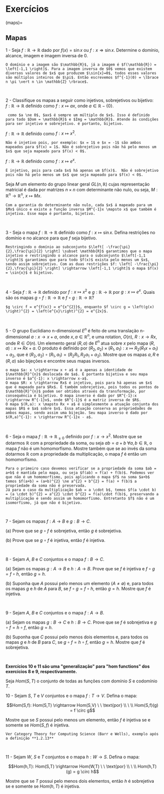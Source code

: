 # Exercícios

(maps)=
## Mapas

1 - Seja $f: \mathbb{R} \rightarrow \mathbb{R}$ dado por $f(x) = \sin{x}$ ou $f: x \Rightarrow \sin{x}$. Determine o domínio, alcance, imagem e imagem inversa de $0$. 
 
```{dropdown} **Solução**:
O domínio e a imagem são $\mathbb{R}$, já a imagem é $f(\mathbb{R}) = \left[-1,1 \right]$. Para a imagem inversa de $0$ vemos que existem diversos valores de $x$ que produzem $\sin{x}=0$, todos esses valores são múltiplos inteiros de $\pi$. Então escrevemos $f^{-1}(0) = \lbrace n \pi \vert n \in \mathbb{Z} \rbrace$.
```
<br/>

2 - Classifique os mapas a seguir como injetivos, sobrejetivos ou bijetivo:  
   $f: \mathbb{R} \rightarrow \mathbb{R}$ definido como $f: x \mapsto ax$, onde $a \in \mathbb{R} - \lbrace 0\rbrace$.  
   ```{dropdown} **Solução**:
    como $a \ne 0$, $ax$ é sempre um múltiplo de $x$. Isso é definido para todo $Dom = \mathbb{R}$ e $Img = \mathbb{R}$. Atende às condições para ser injetivo e sobrejetivo. é portanto, bijetivo.
```
   $f: \mathbb{R} \rightarrow \mathbb{R}$ definido como $f: x \mapsto x^{2}$.  
   ```{dropdown} **Solução**: 
   Não é injetivo pois, por exemplo: $x = 1$ e $x = -1$ são ambos mapeados para $f(x) = 1$. Não é sobrejetivo pois não há pelo menos um $x$ que seja mapeado para $f(x) < 0$.
```
   $f: \mathbb{R} \rightarrow \mathbb{R}$ definido como $f: x \mapsto e^{x}$.  
   ```{dropdown} **Solução**: 
   É injetivo, pois para cada $x$ há apenas um $f(x)$.  Não é sobrejetivo pois não há pelo menos um $x$ que seja mapeado para $f(x) < 0$.
```
   Seja $M$ um elemento do grupo linear geral $GL(n,\mathbb{R})$ cujas representação matricial é dada por matrizes $n \times n$ com determinante não nulo, ou seja, $M: \mathbb{R}^{n} \rightarrow \mathbb{R}^{n}$, $x \mapsto Mx$.  
   ```{dropdown} **Solução**:
   Com a garantia do determinante não nulo, cada $x$ á mapeado para um $Mx$ único e existe a função inversa $M^{-1}x \mapsto x$ que também é injetiva. Esse mapa é portanto, bijetivo.
```
<br/>

3 - Seja o mapa $f: \mathbb{R} \rightarrow \mathbb{R}$ definido como $f: x \mapsto \sin{x}$. Defina restrições no domínio e no alcance para que $f$ seja bijetivo.  

```{dropdown} **Solução**: 
Restringindo o domínio ao subconjunto $\left[ -\frac{\pi}{2},\frac{\pi}{2} \right] \subset \mathbb{R}$ garantimos que o mapa injetivo e restringindo o alcance para o subconjunto $\left[-1,1 \right]$ garantimos que para todo $f(x)$ exista pelo menos um $x$, sendo assim sobrejetivo. Com as duas restrições $f: \left[ -\frac{\pi}{2},\frac{\pi}{2} \right] \rightarrow \left[-1,1 \right]$ o mapa $f(x) = \sin{x}$ é bijetivo.
```
<br/>

4 -  Seja $f: \mathbb{R} \rightarrow \mathbb{R}$ definido por $f: x \mapsto x^{2}$ e $g: \mathbb{R} \rightarrow \mathbb{R}$ por $g: x \mapsto e^{x}$. Quais são os mapas $g \circ f:\mathbb{R} \rightarrow \mathbb{R}$ e $f \circ g:\mathbb{R} \rightarrow \mathbb{R}$? 

```{dropdown} **Solução**: 
$g \circ f = e^{f(x)} = e^{x^{2}}$, enquanto $f \circ g = \left(g(x) \right)^{2} = \left(e^{x}\right)^{2} = e^{2x}$.
```
<br/>

5 - O grupo Euclidiano n-dimensional $E^{n}$ é feito de uma translação n-dimensional $a: x \rightarrow x + a$, onde $x,a \in \mathbb{R}^{n}$, e uma rotation, $O(n)$, $R: x \rightarrow Rx$, onde $R \in O(n)$. Um elemento geral $(R,a)$ de $E^{n}$ atua sobre $x$ pelo mapa $(R,a): x \mapsto Rx + a$. O produto é definido por $(R_{2},a_{2}) \times (R_{1},a_{1}): x \mapsto R_{2}\left( R_{1}x + a_{1}\right) + a_{2}$, que é $(R_{2},a_{2}) \circ (R_{1},a_{1}) = \left( R_{2}R_{1}, R_{2}a_{1} + a_{2} \right)$. Mostre que os mapas $a, R$ e $(R,a)$ são bijeções e encontre seus mapas inversos.  

```{dropdown} **Solução**: 
o mapa $a: x \rightarrow x + a$ é a apenas a identidade de $\mathbb{R}^{n}$ deslocada de $a$. É portanto bijetiva e seu mapa inverso é $a^{-1}: x \rightarrow x-a$.  
O mapa $R: x \rightarrow Rx$ é injetivo, pois para há apenas um $x$ que é mapeado para $Rx$. É também sobrejetivo, pois todos os pontos do $\mathbb{R}^{n}$ podem ser obtidos através da transformação, por consequência é bijetivo. O mapa inverso é dado por $R^{-1}:x \rightarrow R^{-1}x$, onde $R^{-1}$ é a matriz inversa de $R$.  
O mapa $(R,a): x \mapsto Rx + a$ é simplesmente a atuação conjunta dos mapas $R$ e $a$ sobre $x$. Essa atuação conserva as propriedades de ambos mapas, sendo assim uma bijeção. Seu mapa inverso é dado por $(R,a)^{-1}: x \rightarrow R^{-1}x - a$.
```
<br/>

6 - Seja o mapa $f: \mathbb{R} \rightarrow \mathbb{R}_{\ge 0}$ definido por $f: x \rightarrow x^{2}$. Mostre que se dotarmos $\mathbb{R}$ com a propriedade da soma, ou seja $ab = a + b\ \forall a,b \in \mathbb{R}$, o mapa $f$ não é um homomorfismo. Mostre também que se ao invés da soma dotarmos $\mathbb{R}$ com a propriedade da multiplicação, o mapa $f$ é então um homomorfismo.  

```{dropdown} **Solução**: 
Para o primeiro caso devemos verificar se a propriedade da soma $ab = a+b$ é mantida pelo mapa, ou seja $f(ab) = f(a) + f(b)$. Podemos ver que não é um homomorfismo, pois aplicando o mapa $f$ na soma $a+b$ temos $f(a+b) = (a+b)^{2} \ne a^{2} + b^{2} = f(a) + f(b)$ a propriedade da soma não é preservada.  
Já para o caso da multiplicação $ab = a \cdot b$, temos $f(a \cdot b) = (a \cdot b)^{2} = a^{2} \cdot b^{2} = f(a)\cdot f(b)$, preservando a multiplicação e sendo assim um homomorfismo. Entretanto $f$ não é um isomorfismo, já que não é bijetivo.
```
<br/>

7 -  Sejam os mapas $f: A \rightarrow B$ e $g: B \rightarrow C$.

(a) Prove que se $g \circ f$ é sobrejetiva, então $g$ é sobrejetiva.

(b) Prove que se $g \circ f$ é injetiva, então $f$ é injetiva.

<br/>

8 - Sejam $A$, $B$ e $C$ conjuntos e o mapa $f: B \rightarrow C$.

(a) Sejam os mapas $g: A \rightarrow B$ e $h: A \rightarrow B$. Prove que se $f$ é injetiva e $f \circ g = f \circ h$, então $g = h$.

(b) Suponha que $A$ possui pelo menos um elemento ($A \neq \emptyset$) e, para todos os mapas $g$ e $h$ de $A$ para $B$, se $f \circ g = f \circ h$, então $g = h$. Mostre que $f$ é injetiva.

<br/>

9 - Sejam $A$, $B$ e $C$ conjuntos e o mapa $f: A \rightarrow B$.

(a) Sejam os mapas $g: B \rightarrow C$ e $h: B \rightarrow C$. Prove que se $f$ é sobrejetiva e $g \circ f = h \circ f$, então $g = h$.

(b) Suponha que $C$ possui pelo menos dois elementos e, para todos os mapas $g$ e $h$ de $B$ para $C$, se $g \circ f = h \circ f$, então $g = h$. Mostre que $f$ é sobrejetiva.

<br/>

**Exercícios 10 e 11 são uma "generalização" para "hom functions" dos exercícios 8 e 9, respectivamente.** 

Seja $Hom(S,T)$ o conjunto de todas as funções com domínio $S$ e codomínio $T$.

10 - Sejam $S$, $T$ e $V$ conjuntos e o mapa $f: T \rightarrow V$. Defina o mapa:

$$Hom(S,f): Hom(S,T) \rightarrow Hom(S,V) \ \ \text{por} \\ \ \\ 
Hom(S,f)(g) = f \circ g$$

Mostre que se $S$ possui pelo menos um elemento, então $f$ é injetiva se e somente se $Hom(S,f)$ é injetiva.

```{dropdown} **Solução**: 
Ver Category Theory for Computing Science (Barr e Wells), exemplo após a definição **1.2.13**
```
<br/>


11 - Sejam $W$, $S$ e $T$ conjuntos e o mapa $h: W \rightarrow S$. Defina o mapa:

$$Hom(h,T): Hom(S,T) \rightarrow Hom(W,T) \ \ \text{por} \\ \ \\ 
Hom(h,T)(g) = g \circ h$$

Mostre que se $T$ possui pelo menos dois elementos, então $h$ é sobrejetiva se e somente se $Hom(h,T)$ é injetiva.